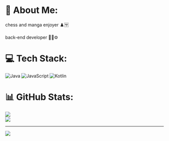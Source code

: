 # 💫 About Me:
chess and manga enjoyer ♟️🈂<br><br>back-end developer 👨‍💻⚙️


# 💻 Tech Stack:
![Java](https://img.shields.io/badge/java-%23ED8B00.svg?style=flat&logo=java&logoColor=white) ![JavaScript](https://img.shields.io/badge/javascript-%23323330.svg?style=flat&logo=javascript&logoColor=%23F7DF1E) ![Kotlin](https://img.shields.io/badge/kotlin-%230095D5.svg?style=flat&logo=kotlin&logoColor=white)
# 📊 GitHub Stats:
![](https://github-readme-streak-stats.herokuapp.com/?user=AdilTestelin&theme=dark&hide_border=false)<br/>
![](https://github-readme-stats.vercel.app/api/top-langs/?username=AdilTestelin&theme=dark&hide_border=false&include_all_commits=true&count_private=true&layout=compact)

---
[![](https://visitcount.itsvg.in/api?id=AdilTestelin&icon=0&color=0)](https://visitcount.itsvg.in)

<!-- Proudly created with GPRM ( https://gprm.itsvg.in ) -->
